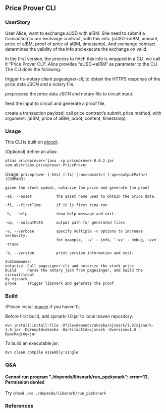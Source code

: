 ## Price Prover CLI
 
### UserStory
User Alice, want to exchange aUSD with aIBM. She need to submit a transaction to our exchange contract, with this info: (aUSD->aIBM, amount, price of aIBM, proof of price of aIBM, timestamp). And exchange contract determines the validity of the info and execute the exchange on valid.

In the first version, the process to fetch this info is wrapped in a CLI, we call it “Price Prover CLI”. Alice provides “aUSD->aIBM” as parameter to the CLI. The CLI does the following:

trigger tls-notary client pagesigner-cli, to obtain the HTTPS response of the price data JSON and a notary file.

preprocess the price data JSON and notary file to circuit input.

feed the input to circuit and generate a proof file.

create a transaction payload: call price contract’s submit_price method, with argument: (aIBM, price of aIBM, proof, content, timestamp)

### Usage
This CLI is built on [picocli](https://www.picocli.info).

(Optional) define an alias:

```alias priceprover='java -cp priceprover-0.0.2.jar com.abstrlabs.priceprover.PriceProver```

Usage: `priceprover [-hVv] [-fi] [-as=<asset>] [-op=<outputPath>] [COMMAND]`
```
given the stock symbol, notarize the price and generate the proof

-as, --asset           the asset name used to obtain the price data.

-fi, --firstTime       if it is first time run

-h, --help             show help message and exit.

-op, --outputPath      output path for generated files

-v, --verbose          specify multiple -v options to increase verbosity.
                       for example, `-v` - info, '-vv' - debug,'-vvv' -trace
                       
-V, --version          print version information and exit.

SubCommands:
notarize  Call pagesigner-cli and notarize the stock price
build     Parse the notary json from pagesinger, and build the circuit/input
by xjsnark
prove     Trigger libsnark and generate the proof
```


### Build
(Please install [maven](https://maven.apache.org/guides/getting-started/maven-in-five-minutes.html) if you haven't). 

Before first build, add xjsnark-1.0.jar to local maven repository:
```
mvn install:install-file -Dfile=depends/akosba/xjsnark/1.0/xjsnark-1.0.jar -DgroupId=akosba -DartifactId=xjsnark -Dversion=1.0 -Dpackaging=jar
```

To build an executable jar:

`mvn clean compile assembly:single`

### Q&A

#### Cannot run program "./depends/libsnark/run_ppzksnark": error=13, Permission denied
Try
`chmod u+x ./depends/libsnark/run_ppzksnark`

### References
